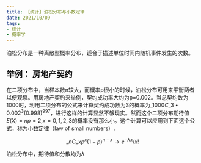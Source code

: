 ```yaml
---
title: 【统计】泊松分布与小数定律
date: 2021/10/09
tags: 
- 统计
- 概率学
---
```

泊松分布是一种离散型概率分布，适合于描述单位时间内随机事件发生的次数。
<!--more-->
## 举例： 房地产契约
在二项分布中，当样本数n较大，而概率p很小的时候，泊松分布可用来平衡两者以便观察。用房地产契约来举例，契约成功率大约为p=0.002。当总契约数为1000时，利用二项分布的公式来计算契约成功数为3的概率为${}\_{1000}C\_{3} \bullet 0.002^{3}(0.998)^{997}$，进行这样的计算显然不够现实。然而这个二项分布期待值$E(X)=np=2$,$x=0, 1, 2, 3$的概率没有那么小。这个计算可以应用到下面这个公式，称为小数定律（law of small numbers）.  

$$ {}\_{n}C\_{x}p^{x}(1-p)^{n-x} \rightarrow e^{-\lambda x}/x! $$

泊松分布中，期待值和分散均为$\lambda$